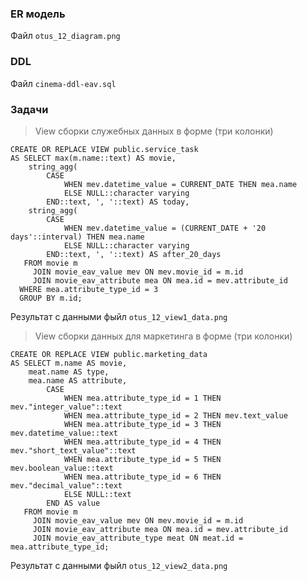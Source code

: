 ### ER модель
Файл `otus_12_diagram.png`

### DDL
Файл `cinema-ddl-eav.sql`

### Задачи
> View сборки служебных данных в форме (три колонки)
```
CREATE OR REPLACE VIEW public.service_task
AS SELECT max(m.name::text) AS movie,
    string_agg(
        CASE
            WHEN mev.datetime_value = CURRENT_DATE THEN mea.name
            ELSE NULL::character varying
        END::text, ', '::text) AS today,
    string_agg(
        CASE
            WHEN mev.datetime_value = (CURRENT_DATE + '20 days'::interval) THEN mea.name
            ELSE NULL::character varying
        END::text, ', '::text) AS after_20_days
   FROM movie m
     JOIN movie_eav_value mev ON mev.movie_id = m.id
     JOIN movie_eav_attribute mea ON mea.id = mev.attribute_id
  WHERE mea.attribute_type_id = 3
  GROUP BY m.id;
```
Результат с данными фыйл `otus_12_view1_data.png`
> View сборки данных для маркетинга в форме (три колонки)
```
CREATE OR REPLACE VIEW public.marketing_data
AS SELECT m.name AS movie,
    meat.name AS type,
    mea.name AS attribute,
        CASE
            WHEN mea.attribute_type_id = 1 THEN mev."integer_value"::text
            WHEN mea.attribute_type_id = 2 THEN mev.text_value
            WHEN mea.attribute_type_id = 3 THEN mev.datetime_value::text
            WHEN mea.attribute_type_id = 4 THEN mev."short_text_value"::text
            WHEN mea.attribute_type_id = 5 THEN mev.boolean_value::text
            WHEN mea.attribute_type_id = 6 THEN mev."decimal_value"::text
            ELSE NULL::text
        END AS value
   FROM movie m
     JOIN movie_eav_value mev ON mev.movie_id = m.id
     JOIN movie_eav_attribute mea ON mea.id = mev.attribute_id
     JOIN movie_eav_attribute_type meat ON meat.id = mea.attribute_type_id;
```
Результат с данными фыйл `otus_12_view2_data.png`